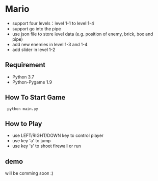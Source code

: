 # Mario

* support four levels：level 1-1 to level 1-4 
* support go into the pipe
* use json file to store level data (e.g. position of enemy, brick, box and pipe)
* add new enemies in level 1-3 and 1-4 
* add slider in level 1-2

## Requirement
* Python 3.7
* Python-Pygame 1.9

## How To Start Game

```
 python main.py
```

## How to Play
* use LEFT/RIGHT/DOWN key to control player
* use key 'a' to jump
* use key 's' to shoot firewall or run

## demo
will be comming soon :)